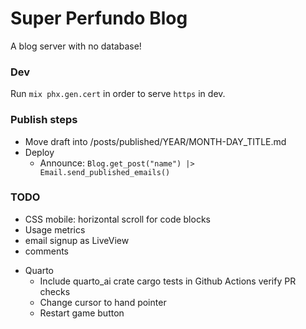 # Super Perfundo Blog

A blog server with no database!

### Dev
Run `mix phx.gen.cert` in order to serve `https` in dev.

### Publish steps
* Move draft into /posts/published/YEAR/MONTH-DAY_TITLE.md
* Deploy
    * Announce: `Blog.get_post("name") |> Email.send_published_emails()`

### TODO
* CSS mobile: horizontal scroll for code blocks
* Usage metrics
* email signup as LiveView
* comments
- Quarto
  * Include quarto_ai crate cargo tests in Github Actions verify PR checks
  * Change cursor to hand pointer
  * Restart game button
